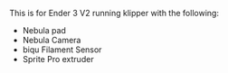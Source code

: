 This is for Ender 3 V2 running klipper with the following:
- Nebula pad
- Nebula Camera
- biqu Filament Sensor
- Sprite Pro extruder
